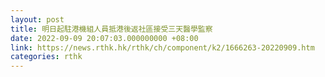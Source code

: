 ```yaml
---
layout: post
title: 明日起駐港機組人員抵港後返社區接受三天醫學監察
date: 2022-09-09 20:07:03.000000000 +08:00
link: https://news.rthk.hk/rthk/ch/component/k2/1666263-20220909.htm
categories: rthk
---
```



